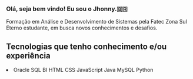 ### Olá, seja bem vindo! Eu sou o Jhonny.🇧🇷

<!--
  Analista de Sistemas 
  

Here are some ideas to get you started:

- 🔭 I’m currently working on ...
- 🌱 I’m currently learning ...
- 👯 I’m looking to collaborate on ...
- 🤔 I’m looking for help with ...
- 💬 Ask me about ...
- 📫 How to reach me: ...
- 😄 Pronouns: ...
- ⚡ Fun fact: ...
-->
  Formação em Análise e Desenvolvimento de Sistemas pela Fatec Zona Sul
  Eterno estudante, em busca novos conhecimentos e desafios. 
  
  <h2>Tecnologias que tenho conhecimento e/ou experiência </h2>
  <li>
    Oracle
    SQL
    BI
    HTML
    CSS
    JavaScript
    Java
    MySQL
    Python

  
  
  </li>
